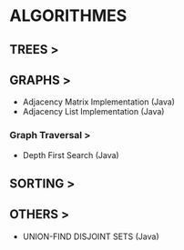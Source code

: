 # ALGORITHMES

## TREES >
 
## GRAPHS >
- Adjacency Matrix Implementation (Java)
- Adjacency List Implementation (Java)

 ### Graph Traversal > 
  - Depth First Search (Java)
  
## SORTING >

## OTHERS >
- UNION-FIND DISJOINT SETS (Java)
